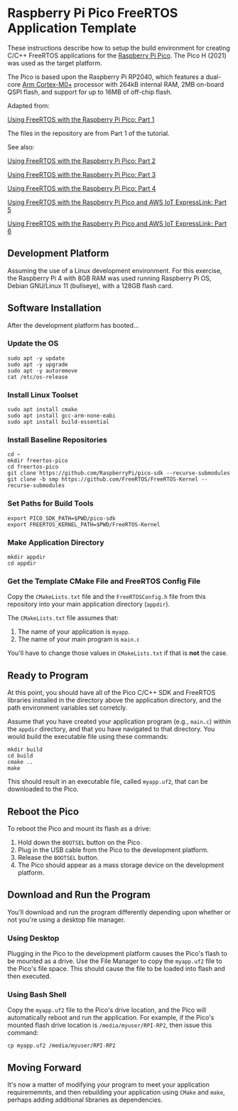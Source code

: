 # Raspberry Pi Pico FreeRTOS Application Template
These instructions describe how to setup the build environment for creating C/C++ FreeRTOS applications for the [Raspberry Pi Pico](https://www.raspberrypi.com/products/raspberry-pi-pico/). The Pico H (2021) was used as the target platform.

The Pico is based upon the Raspberry Pi RP2040, which features a dual-core [Arm Cortex-M0+](https://developer.arm.com/Processors/Cortex-M0-Plus) processor with 264kB internal RAM, 2MB on-board QSPI flash, and support for up to 16MB of off-chip flash.

Adapted from:

[Using FreeRTOS with the Raspberry Pi Pico: Part 1](https://embeddedcomputing.com/technology/open-source/linux-freertos-related/using-freertos-with-the-raspberry-pi-pico)

The files in the repository are from Part 1 of the tutorial.

See also:

[Using FreeRTOS with the Raspberry Pi Pico: Part 2](https://embeddedcomputing.com/technology/open-source/linux-freertos-related/using-freertos-with-the-raspberry-pi-pico-part-2)

[Using FreeRTOS with the Raspberry Pi Pico: Part 3](https://embeddedcomputing.com/technology/open-source/linux-freertos-related/using-freertos-with-the-raspberry-pi-pico-part-3)

[Using FreeRTOS with the Raspberry Pi Pico: Part 4](https://embeddedcomputing.com/technology/open-source/linux-freertos-related/using-freertos-with-the-raspberry-pi-pico-part-4)

[Using FreeRTOS with the Raspberry Pi Pico and AWS IoT ExpressLink: Part 5](https://embeddedcomputing.com/technology/open-source/linux-freertos-related/using-freertos-with-the-raspberry-pi-pico-and-aws-iot-expresslink-part-5)

[Using FreeRTOS with the Raspberry Pi Pico and AWS IoT ExpressLink: Part 6](https://embeddedcomputing.com/technology/iot/device-management/using-freertos-with-the-raspberry-pi-pico-and-aws-iot-expresslink-part-6)

## Development Platform
Assuming the use of a Linux development environment. For this exercise, the Raspberry Pi 4 with 8GB RAM was used running Raspberry Pi OS, Debian GNU/Linux 11 (bullseye), with a 128GB flash card.

## Software Installation
After the development platform has booted...

### Update the OS

`sudo apt -y update`<br>
`sudo apt -y upgrade`<br>
`sudo apt -y autoremove`<br>
`cat /etc/os-release`

### Install Linux Toolset

`sudo apt install cmake`<br>
`sudo apt install gcc-arm-none-eabi`<br>
`sudo apt install build-essential`

### Install Baseline Repositories

`cd ~`<br>
`mkdir freertos-pico`<br>
`cd freertos-pico`<br>
`git clone https://github.com/RaspberryPi/pico-sdk --recurse-submodules`<br>
`git clone -b smp https://github.com/FreeRTOS/FreeRTOS-Kernel --recurse-submodules`

### Set Paths for Build Tools

`export PICO_SDK_PATH=$PWD/pico-sdk`<br>
`export FREERTOS_KERNEL_PATH=$PWD/FreeRTOS-Kernel`<br>

### Make Application Directory

`mkdir appdir`<br>
`cd appdir`

### Get the Template CMake File and FreeRTOS Config File
Copy the `CMakeLists.txt` file and the `FreeRTOSConfig.h` file from this repository into your main application directory (`appdir`).

The `CMakeLists.txt` file assumes that:
1. The name of your application is `myapp`.
2. The name of your main program is `main.c`

You'll have to change those values in `CMakeLists.txt` if that is **not** the case.

## Ready to Program
At this point, you should have all of the Pico C/C++ SDK and FreeRTOS libraries installed in the directory above the application directory, and the path environment variables set corretcly.

Assume that you have created your application program (e.g., `main.c`) within the `appdir` directory, and that you have navigated to that directory. You would build the executable file using these commands:

`mkdir build`<br>
`cd build`<br>
`cmake ..`<br>
`make`

This should result in an executable file, called `myapp.uf2`, that can be downloaded to the Pico.

## Reboot the Pico
To reboot the Pico and mount its flash as a drive:
1. Hold down the `BOOTSEL` button on the Pico.
2. Plug in the USB cable from the Pico to the development platform.
3. Release the `BOOTSEL` button.
4. The Pico should appear as a mass storage device on the development platform.

## Download and Run the Program
You'll download and run the program differently depending upon whether or not you're using a desktop file manager.

### Using Desktop
Plugging in the Pico to the development platform causes the Pico's flash to be mounted as a drive. Use the File Manager to copy the `myapp.uf2` file to the Pico's file space. This should cause the file to be loaded into flash and then executed.

### Using Bash Shell
Copy the `myapp.uf2` file to the Pico's drive location, and the Pico will automatically reboot and run the application. For example, if the Pico's mounted flash drive location is `/media/myuser/RPI-RP2`, then issue this command:

`cp myapp.uf2 /media/myuser/RPI-RP2`

## Moving Forward
It's now a matter of modifying your program to meet your application requirememnts, and then rebuilding your application using `CMake` and `make`, perhaps adding additional libraries as dependencies.
